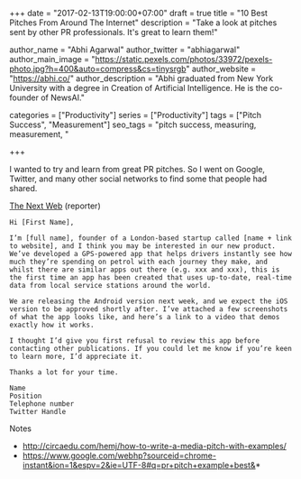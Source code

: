 +++
date = "2017-02-13T19:00:00+07:00"
draft = true
title = "10 Best Pitches From Around The Internet"
description = "Take a look at pitches sent by other PR professionals. It's great to learn them!"

author_name = "Abhi Agarwal"
author_twitter = "abhiagarwal"
author_main_image = "https://static.pexels.com/photos/33972/pexels-photo.jpg?h=400&auto=compress&cs=tinysrgb"
author_website = "https://abhi.co/"
author_description = "Abhi graduated from New York University with a degree in Creation of Artificial Intelligence. He is the co-founder of NewsAI."

categories = ["Productivity"]
series = ["Productivity"]
tags = ["Pitch Success", "Measurement"]
seo_tags = "pitch success, measuring, measurement, "

+++

I wanted to try and learn from great PR pitches. So I went on Google, Twitter, and many other social networks to find some that people had shared. 

[The Next Web](https://thenextweb.com/media/2011/08/21/pitch-perfect-a-startups-guide-to-getting-coverage/#.tnw_dftN7PYI) (reporter)

```
Hi [First Name],

I’m [full name], founder of a London-based startup called [name + link to website], and I think you may be interested in our new product. We’ve developed a GPS-powered app that helps drivers instantly see how much they’re spending on petrol with each journey they make, and whilst there are similar apps out there (e.g. xxx and xxx), this is the first time an app has been created that uses up-to-date, real-time data from local service stations around the world.

We are releasing the Android version next week, and we expect the iOS version to be approved shortly after. I’ve attached a few screenshots of what the app looks like, and here’s a link to a video that demos exactly how it works.

I thought I’d give you first refusal to review this app before contacting other publications. If you could let me know if you’re keen to learn more, I’d appreciate it.

Thanks a lot for your time.

Name
Position
Telephone number
Twitter Handle
```

Notes 

- http://circaedu.com/hemj/how-to-write-a-media-pitch-with-examples/
- https://www.google.com/webhp?sourceid=chrome-instant&ion=1&espv=2&ie=UTF-8#q=pr+pitch+example+best&*